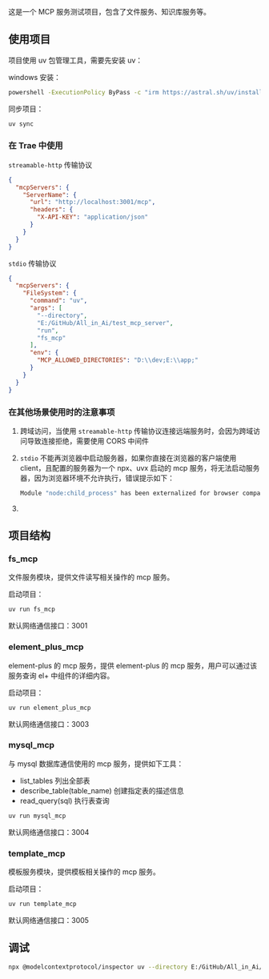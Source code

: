 这是一个 MCP 服务测试项目，包含了文件服务、知识库服务等。

## 使用项目

项目使用 uv 包管理工具，需要先安装 uv：

windows 安装：

```bash
powershell -ExecutionPolicy ByPass -c "irm https://astral.sh/uv/install.ps1 | iex"
```

同步项目：

```bash
uv sync
```

### 在 Trae 中使用

`streamable-http` 传输协议

```json
{
  "mcpServers": {
    "ServerName": {
      "url": "http://localhost:3001/mcp",
      "headers": {
        "X-API-KEY": "application/json"
      }
    }
  }
}
```

`stdio` 传输协议

```json
{
  "mcpServers": {
    "FileSystem": {
      "command": "uv",
      "args": [
        "--directory",
        "E:/GitHub/All_in_Ai/test_mcp_server",
        "run",
        "fs_mcp"
      ],
      "env": {
        "MCP_ALLOWED_DIRECTORIES": "D:\\dev;E:\\app;"
      }
    }
  }
}
```

### 在其他场景使用时的注意事项

1. 跨域访问，当使用 `streamable-http` 传输协议连接远端服务时，会因为跨域访问导致连接拒绝，需要使用 CORS 中间件

2. `stdio` 不能再浏览器中启动服务器，如果你直接在浏览器的客户端使用 client，且配置的服务器为一个 npx、uvx 启动的 mcp 服务，将无法启动服务器，因为浏览器环境不允许执行，错误提示如下：

   ```bash
   Module "node:child_process" has been externalized for browser compatibility. Cannot access "node:child_process.spawn" in client code. See https://vite.dev/guide/troubleshooting.html#module-externalized-for-browser-compatibility for more details.
   ```

3.

## 项目结构

### fs_mcp

文件服务模块，提供文件读写相关操作的 mcp 服务。

启动项目：

```bash
uv run fs_mcp
```

默认网络通信接口：3001

### element_plus_mcp

element-plus 的 mcp 服务，提供 element-plus 的 mcp 服务，用户可以通过该服务查询 el+ 中组件的详细内容。

启动项目：

```bash
uv run element_plus_mcp
```

默认网络通信接口：3003

### mysql_mcp

与 mysql 数据库通信使用的 mcp 服务，提供如下工具：

- list_tables 列出全部表
- describe_table(table_name) 创建指定表的描述信息
- read_query(sql) 执行表查询

```bash
uv run mysql_mcp
```

默认网络通信接口：3004

### template_mcp

模板服务模块，提供模板相关操作的 mcp 服务。

启动项目：

```bash
uv run template_mcp
```

默认网络通信接口：3005

## 调试

```bash
npx @modelcontextprotocol/inspector uv --directory E:/GitHub/All_in_Ai/test_mcp_server run fs_mcp
```
